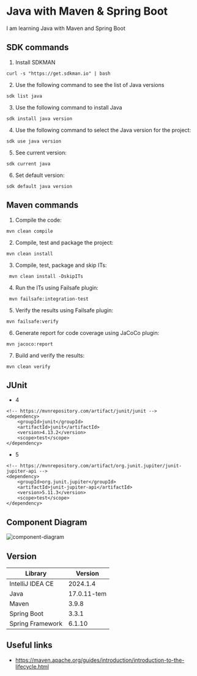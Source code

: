 # Java with Maven & Spring Boot
I am learning Java with Maven and Spring Boot

## SDK commands
1. Install SDKMAN
```
curl -s "https://get.sdkman.io" | bash
```

2. Use the following command to see the list of Java versions
```
sdk list java
```
3. Use the following command to install Java
```
sdk install java version
```
4. Use the following command to select the Java version for the project:
```
sdk use java version
```
5. See current version:
```
sdk current java
```
6. Set default version:
```
sdk default java version
```

## Maven commands
1. Compile the code:
```
mvn clean compile
```
2. Compile, test and package the project:
```
mvn clean install
```
3. Compile, test, package and skip ITs:
```
 mvn clean install -DskipITs
```
4. Run the ITs using Failsafe plugin:
```
 mvn failsafe:integration-test
```
5. Verify the results using Failsafe plugin:
```
mvn failsafe:verify
```
6. Generate report for code coverage using JaCoCo plugin:
```
mvn jacoco:report
```
7. Build and verify the results:
```
mvn clean verify
```

## JUnit
- 4
```
<!-- https://mvnrepository.com/artifact/junit/junit -->
<dependency>
    <groupId>junit</groupId>
    <artifactId>junit</artifactId>
    <version>4.13.2</version>
    <scope>test</scope>
</dependency>
```
- 5
```
<!-- https://mvnrepository.com/artifact/org.junit.jupiter/junit-jupiter-api -->
<dependency>
    <groupId>org.junit.jupiter</groupId>
    <artifactId>junit-jupiter-api</artifactId>
    <version>5.11.3</version>
    <scope>test</scope>
</dependency>
```


## Component Diagram
![component-diagram](https://github.com/faranak-cs/spring-fundamentals/assets/73027299/e6cb872c-f215-4b8b-ad1a-7242478d9c97)

## Version
| Library      | Version |
| -----------      | ----------- |
| IntelliJ IDEA CE | 2024.1.4    |
| Java             | 17.0.11-tem |
| Maven            | 3.9.8  |
| Spring Boot      | 3.3.1  |
| Spring Framework | 6.1.10 |

## Useful links
- https://maven.apache.org/guides/introduction/introduction-to-the-lifecycle.html
